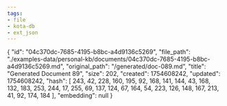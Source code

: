 ```yaml
---
tags:
- file
- kota-db
- ext_json
---
```

{
  "id": "04c370dc-7685-4195-b8bc-a4d9136c5269",
  "file_path": "./examples-data/personal-kb/documents/04c370dc-7685-4195-b8bc-a4d9136c5269.md",
  "original_path": "/generated/doc-089.md",
  "title": "Generated Document 89",
  "size": 202,
  "created": 1754608242,
  "updated": 1754608242,
  "hash": [
    243,
    42,
    228,
    160,
    195,
    92,
    168,
    141,
    144,
    43,
    168,
    132,
    183,
    253,
    244,
    17,
    255,
    69,
    137,
    124,
    67,
    164,
    54,
    223,
    126,
    148,
    167,
    213,
    41,
    92,
    174,
    184
  ],
  "embedding": null
}
